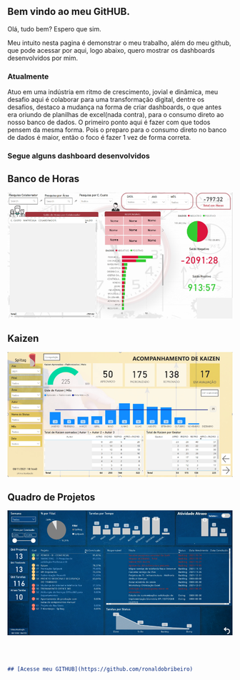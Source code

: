 ## Bem vindo ao meu GitHUB.

Olá, tudo bem? Espero que sim. 

Meu intuito nesta pagina é demonstrar o meu trabalho, além do meu github, que pode acessar por aqui, logo abaixo, quero mostrar os dashboards desenvolvidos por mim. 

### Atualmente

Atuo em uma indústria em ritmo de crescimento, jovial e dinâmica, meu desafio aqui é colaborar para uma transformação digital, dentre os desafios, destaco a mudança na forma de criar dashboards, o que antes era oriundo de planilhas de excel(nada contra), para o consumo direto ao nosso banco de dados. O primeiro ponto aqui é fazer com que todos pensem da mesma forma. Pois o preparo para o consumo direto no banco de dados é maior, então o foco é fazer 1 vez de forma correta.


### Segue alguns dashboard desenvolvidos
## Banco de Horas
<p align ="center">
  <img width="800" src="src/assets/banco de horas.png">
 </p>
 
## Kaizen
 <p align ="center">
  <img width="800" src="src/assets/kaizen.png">
 </p>
 
## Quadro de Projetos 
 <p align ="center">
  <img width="800" src="src/assets/quadro_projetos.png">
 </p>

```markdown



## [Acesse meu GITHUB](https://github.com/ronaldobribeiro)
